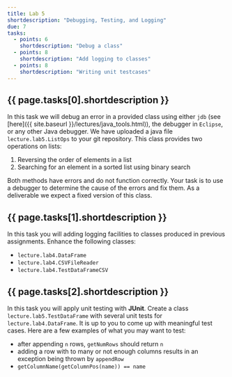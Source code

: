 ```yaml
---
title: Lab 5
shortdescription: "Debugging, Testing, and Logging"
due: 7
tasks:
  - points: 6
    shortdescription: "Debug a class"
  - points: 8
    shortdescription: "Add logging to classes"
  - points: 8
    shortdescription: "Writing unit testcases"
---
```


## {{ page.tasks[0].shortdescription }}

In this task we will debug an error in a provided class using either `jdb` (see [here]({{ site.baseurl }}/lectures/java_tools.html)), the debugger in `Eclipse`, or any other Java debugger.
We have uploaded a java file `lecture.lab5.ListOps` to your git repository. This class provides two operations on lists:

1) Reversing the order of elements in a list
2) Searching for an element in a sorted list using binary search

Both methods have errors and do not function correctly. Your task is to use a debugger to determine the cause of the errors and fix them. As a deliverable we expect a fixed version of this class.


## {{ page.tasks[1].shortdescription }}

In this task you will adding logging facilities to classes produced in previous assignments. Enhance the following classes:

* `lecture.lab4.DataFrame`
* `lecture.lab4.CSVFileReader`
* `lecture.lab4.TestDataFrameCSV`

## {{ page.tasks[2].shortdescription }}

In this task you will apply unit testing with **JUnit**. Create a class `lecture.lab5.TestDataFrame` with several unit tests for `lecture.lab4.DataFrame`. It is up to you to come up with meaningful test cases. Here are a few examples of what you may want to test:

* after appending `n` rows, `getNumRows` should return `n`
* adding a row with to many or not enough columns results in an exception being thrown by `appendRow`
* `getColumnName(getColumnPos(name)) == name`
